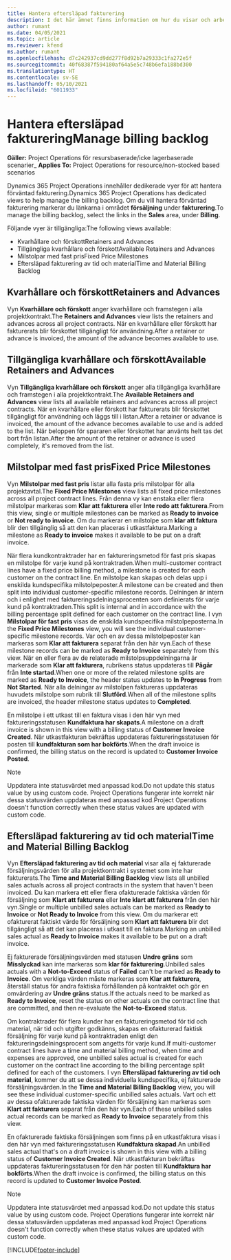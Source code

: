 ```yaml
---
title: Hantera eftersläpad fakturering
description: I det här ämnet finns information om hur du visar och arbetar med faktureringseftersläpning i Project Operations.
author: rumant
ms.date: 04/05/2021
ms.topic: article
ms.reviewer: kfend
ms.author: rumant
ms.openlocfilehash: d7c242937cd9dd277f8d92b7a29333c1fa272e5f
ms.sourcegitcommit: 40f68387f594180af64a5e5c748b6efa188bd300
ms.translationtype: HT
ms.contentlocale: sv-SE
ms.lasthandoff: 05/10/2021
ms.locfileid: "6011933"
---
```

# <a name="manage-billing-backlog"></a><span data-ttu-id="b02cf-103">Hantera eftersläpad fakturering</span><span class="sxs-lookup"><span data-stu-id="b02cf-103">Manage billing backlog</span></span>

<span data-ttu-id="b02cf-104">**Gäller:** Project Operations för resursbaserade/icke lagerbaserade scenarier</span><span class="sxs-lookup"><span data-stu-id="b02cf-104">_ **Applies To:** Project Operations for resource/non-stocked based scenarios</span></span>

<span data-ttu-id="b02cf-105">Dynamics 365 Project Operations innehåller dedikerade vyer för att hantera förväntad fakturering.</span><span class="sxs-lookup"><span data-stu-id="b02cf-105">Dynamics 365 Project Operations has dedicated views to help manage the billing backlog.</span></span> <span data-ttu-id="b02cf-106">Om du vill hantera förväntad fakturering markerar du länkarna i området **försäljning** under **fakturering**.</span><span class="sxs-lookup"><span data-stu-id="b02cf-106">To manage the billing backlog, select the links in the **Sales** area, under **Billing**.</span></span> 

<span data-ttu-id="b02cf-107">Följande vyer är tillgängliga:</span><span class="sxs-lookup"><span data-stu-id="b02cf-107">The following views available:</span></span>

- <span data-ttu-id="b02cf-108">Kvarhållare och förskott</span><span class="sxs-lookup"><span data-stu-id="b02cf-108">Retainers and Advances</span></span>
- <span data-ttu-id="b02cf-109">Tillgängliga kvarhållare och förskott</span><span class="sxs-lookup"><span data-stu-id="b02cf-109">Available Retainers and Advances</span></span>
- <span data-ttu-id="b02cf-110">Milstolpar med fast pris</span><span class="sxs-lookup"><span data-stu-id="b02cf-110">Fixed Price Milestones</span></span>
- <span data-ttu-id="b02cf-111">Eftersläpad fakturering av tid och material</span><span class="sxs-lookup"><span data-stu-id="b02cf-111">Time and Material Billing Backlog</span></span>

## <a name="retainers-and-advances"></a><span data-ttu-id="b02cf-112">Kvarhållare och förskott</span><span class="sxs-lookup"><span data-stu-id="b02cf-112">Retainers and Advances</span></span>

<span data-ttu-id="b02cf-113">Vyn **Kvarhållare och förskott** anger kvarhållare och framstegen i alla projektkontrakt.</span><span class="sxs-lookup"><span data-stu-id="b02cf-113">The **Retainers and Advances** view lists the retainers and advances across all project contracts.</span></span> <span data-ttu-id="b02cf-114">När en kvarhållare eller förskott har fakturerats blir förskottet tillgängligt för användning.</span><span class="sxs-lookup"><span data-stu-id="b02cf-114">After a retainer or advance is invoiced, the amount of the advance becomes available to use.</span></span>

## <a name="available-retainers-and-advances"></a><span data-ttu-id="b02cf-115">Tillgängliga kvarhållare och förskott</span><span class="sxs-lookup"><span data-stu-id="b02cf-115">Available Retainers and Advances</span></span>

<span data-ttu-id="b02cf-116">Vyn **Tillgängliga kvarhållare och förskott** anger alla tillgängliga kvarhållare och framstegen i alla projektkontrakt.</span><span class="sxs-lookup"><span data-stu-id="b02cf-116">The **Available Retainers and Advances** view lists all available retainers and advances across all project contracts.</span></span> <span data-ttu-id="b02cf-117">När en kvarhållare eller förskott har fakturerats blir förskottet tillgängligt för användning och läggs till i listan.</span><span class="sxs-lookup"><span data-stu-id="b02cf-117">After a retainer or advance is invoiced, the amount of the advance becomes available to use and is added to the list.</span></span> <span data-ttu-id="b02cf-118">När beloppen för spararen eller förskottet har använts helt tas det bort från listan.</span><span class="sxs-lookup"><span data-stu-id="b02cf-118">After the amount of the retainer or advance is used completely, it's removed from the list.</span></span>

## <a name="fixed-price-milestones"></a><span data-ttu-id="b02cf-119">Milstolpar med fast pris</span><span class="sxs-lookup"><span data-stu-id="b02cf-119">Fixed Price Milestones</span></span>

<span data-ttu-id="b02cf-120">Vyn **Milstolpar med fast pris** listar alla fasta pris milstolpar för alla projektavtal.</span><span class="sxs-lookup"><span data-stu-id="b02cf-120">The **Fixed Price Milestones** view lists all fixed price milestones across all project contract lines.</span></span> <span data-ttu-id="b02cf-121">Från denna vy kan enstaka eller flera milstolpar markeras som **Klar att fakturera** eller **Inte redo att fakturera**.</span><span class="sxs-lookup"><span data-stu-id="b02cf-121">From this view, single or multiple milestones can be marked as **Ready to invoice** or **Not ready to invoice**.</span></span> <span data-ttu-id="b02cf-122">Om du markerar en milstolpe som **klar att faktura** blir den tillgänglig så att den kan placeras i utkastfaktura.</span><span class="sxs-lookup"><span data-stu-id="b02cf-122">Marking a milestone as **Ready to invoice** makes it available to be put on a draft invoice.</span></span>

<span data-ttu-id="b02cf-123">När flera kundkontraktrader har en faktureringsmetod för fast pris skapas en milstolpe för varje kund på kontraktraden.</span><span class="sxs-lookup"><span data-stu-id="b02cf-123">When multi-customer contract lines have a fixed price billing method, a milestone is created for each customer on the contract line.</span></span> <span data-ttu-id="b02cf-124">En milstolpe kan skapas och delas upp i enskilda kundspecifika milstolpeposter.</span><span class="sxs-lookup"><span data-stu-id="b02cf-124">A milestone can be created and then split into individual customer-specific milestone records.</span></span> <span data-ttu-id="b02cf-125">Delningen är intern och i enlighet med faktureringsdelningsprocenten som definierats för varje kund på kontraktraden.</span><span class="sxs-lookup"><span data-stu-id="b02cf-125">This split is internal and in accordance with the billing percentage split defined for each customer on the contract line.</span></span> <span data-ttu-id="b02cf-126">I vyn **Milstolpar för fast pris** visas de enskilda kundspecifika milstolpeposterna.</span><span class="sxs-lookup"><span data-stu-id="b02cf-126">In the **Fixed Price Milestones** view, you will see the individual customer-specific milestone records.</span></span> <span data-ttu-id="b02cf-127">Var och en av dessa milstolpeposter kan markeras som **Klar att fakturera** separat från den här vyn.</span><span class="sxs-lookup"><span data-stu-id="b02cf-127">Each of these milestone records can be marked as **Ready to Invoice** separately from this view.</span></span> <span data-ttu-id="b02cf-128">När en eller flera av de relaterade milstolpsuppdelningarna är markerade som **Klar att fakturera**, rubrikens status uppdateras till **Pågår** från **Inte startad**.</span><span class="sxs-lookup"><span data-stu-id="b02cf-128">When one or more of the related milestone splits are marked as **Ready to Invoice**, the header status updates to **In Progress** from **Not Started**.</span></span> <span data-ttu-id="b02cf-129">När alla delningar av milstolpen faktureras uppdateras huvudets milstolpe som rubrik till **Slutförd**.</span><span class="sxs-lookup"><span data-stu-id="b02cf-129">When all of the milestone splits are invoiced, the header milestone status updates to **Completed**.</span></span>

<span data-ttu-id="b02cf-130">En milstolpe i ett utkast till en faktura visas i den här vyn med faktureringsstatusen **Kundfaktura har skapats**.</span><span class="sxs-lookup"><span data-stu-id="b02cf-130">A milestone on a draft invoice is shown in this view with a billing status of **Customer Invoice Created**.</span></span> <span data-ttu-id="b02cf-131">När utkastfakturan bekräftas uppdateras faktureringsstatusen för posten till **kundfakturan som har bokförts**.</span><span class="sxs-lookup"><span data-stu-id="b02cf-131">When the draft invoice is confirmed, the billing status on the record is updated to **Customer Invoice Posted**.</span></span> 

> [!NOTE] 
> <span data-ttu-id="b02cf-132">Uppdatera inte statusvärdet med anpassad kod.</span><span class="sxs-lookup"><span data-stu-id="b02cf-132">Do not update this status value by using custom code.</span></span> <span data-ttu-id="b02cf-133">Project Operations fungerar inte korrekt när dessa statusvärden uppdateras med anpassad kod.</span><span class="sxs-lookup"><span data-stu-id="b02cf-133">Project Operations doesn't function correctly when these status values are updated with custom code.</span></span>

## <a name="time-and-material-billing-backlog"></a><span data-ttu-id="b02cf-134">Eftersläpad fakturering av tid och material</span><span class="sxs-lookup"><span data-stu-id="b02cf-134">Time and Material Billing Backlog</span></span>

<span data-ttu-id="b02cf-135">Vyn **Eftersläpad fakturering av tid och material** visar alla ej fakturerade försäljningsvärden för alla projektkontrakt i systemet som inte har fakturerats.</span><span class="sxs-lookup"><span data-stu-id="b02cf-135">The **Time and Material Billing Backlog** view lists all unbilled sales actuals across all project contracts in the system that haven't been invoiced.</span></span> <span data-ttu-id="b02cf-136">Du kan markera ett eller flera ofakturerade faktiska värden för försäljning som **Klart att fakturera** eller **Inte klart att fakturera** från den här vyn.</span><span class="sxs-lookup"><span data-stu-id="b02cf-136">Single or multiple unbilled sales actuals can be marked as **Ready to Invoice** or **Not Ready to Invoice** from this view.</span></span> <span data-ttu-id="b02cf-137">Om du markerar ett ofakturerat faktiskt värde för försäljning som **Klart att fakturera** blir det tillgängligt så att det kan placeras i utkast till en faktura.</span><span class="sxs-lookup"><span data-stu-id="b02cf-137">Marking an unbilled sales actual as **Ready to Invoice** makes it available to be put on a draft invoice.</span></span>

<span data-ttu-id="b02cf-138">Ej fakturerade försäljningsvärden med statusen **Undre gräns** som **Misslyckad** kan inte markeras som **klar för fakturering**.</span><span class="sxs-lookup"><span data-stu-id="b02cf-138">Unbilled sales actuals with a **Not-to-Exceed** status of **Failed** can't be marked as **Ready to Invoice**.</span></span> <span data-ttu-id="b02cf-139">Om verkliga värden måste markeras som **Klar att fakturera**, återställ status för andra faktiska förhållanden på kontraktet och gör en omvärdering av **Undre gräns** status.</span><span class="sxs-lookup"><span data-stu-id="b02cf-139">If the actuals need to be marked as **Ready to Invoice**, reset the status on other actuals on the contract line that are committed, and then re-evaluate the **Not-to-Exceed** status.</span></span>

<span data-ttu-id="b02cf-140">Om kontraktrader för flera kunder har en faktureringsmetod för tid och material, när tid och utgifter godkänns, skapas en ofakturerad faktisk försäljning för varje kund på kontraktraden enligt den faktureringsdelningsprocent som angetts för varje kund.</span><span class="sxs-lookup"><span data-stu-id="b02cf-140">If multi-customer contract lines have a time and material billing method, when time and expenses are approved, one unbilled sales actual is created for each customer on the contract line according to the billing percentage split defined for each of the customers.</span></span> <span data-ttu-id="b02cf-141">I vyn **Eftersläpad fakturering av tid och material**, kommer du att se dessa individuella kundspecifika, ej fakturerade försäljningsvärden.</span><span class="sxs-lookup"><span data-stu-id="b02cf-141">In the **Time and Material Billing Backlog** view, you will see these individual customer-specific unbilled sales actuals.</span></span> <span data-ttu-id="b02cf-142">Vart och ett av dessa ofakturerade faktiska värden för försäljning kan markeras som **Klart att fakturera** separat från den här vyn.</span><span class="sxs-lookup"><span data-stu-id="b02cf-142">Each of these unbilled sales actual records can be marked as **Ready to Invoice** separately from this view.</span></span>

<span data-ttu-id="b02cf-143">En ofakturerade faktiska försäljningen som finns på en utkastfaktura visas i den här vyn med faktureringsstatusen **Kundfaktura skapad**.</span><span class="sxs-lookup"><span data-stu-id="b02cf-143">An unbilled sales actual that's on a draft invoice is shown in this view with a billing status of **Customer Invoice Created**.</span></span> <span data-ttu-id="b02cf-144">När utkastfakturan bekräftas uppdateras faktureringsstatusen för den här posten till **Kundfaktura har bokförts**.</span><span class="sxs-lookup"><span data-stu-id="b02cf-144">When the draft invoice is confirmed, the billing status on this record is updated to **Customer Invoice Posted**.</span></span> 

> [!NOTE] 
> <span data-ttu-id="b02cf-145">Uppdatera inte statusvärdet med anpassad kod.</span><span class="sxs-lookup"><span data-stu-id="b02cf-145">Do not update this status value by using custom code.</span></span> <span data-ttu-id="b02cf-146">Project Operations fungerar inte korrekt när dessa statusvärden uppdateras med anpassad kod.</span><span class="sxs-lookup"><span data-stu-id="b02cf-146">Project Operations doesn't function correctly when these status values are updated with custom code.</span></span>


[!INCLUDE[footer-include](../includes/footer-banner.md)]
